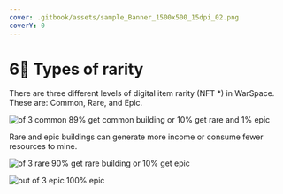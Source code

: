 ```yaml
---
cover: .gitbook/assets/sample_Banner_1500x500_15dpi_02.png
coverY: 0
---
```


# 6⃣ Types of rarity

There are three different levels of digital item rarity (NFT \*) in WarSpace. These are: Common, Rare, and Epic.

![of 3 common 89% get common building or 10% get rare and 1% epic](<.gitbook/assets/Types of Rarity\_02.png>)

Rare and epic buildings can generate more income or consume fewer resources to mine.

![of 3 rare 90% get rare building or 10% get epic](<.gitbook/assets/Types of Rarity\_rare.png>)

![out of 3 epic 100% epic](<.gitbook/assets/Types of Rarity\_epic.png>)
